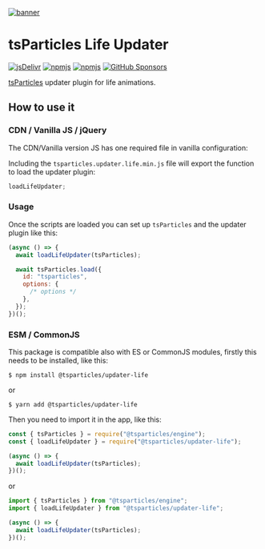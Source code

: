 [![banner](https://particles.js.org/images/banner2.png)](https://particles.js.org)

# tsParticles Life Updater

[![jsDelivr](https://data.jsdelivr.com/v1/package/npm/@tsparticles/updater-life/badge)](https://www.jsdelivr.com/package/npm/@tsparticles/updater-life)
[![npmjs](https://badge.fury.io/js/@tsparticles/updater-life.svg)](https://www.npmjs.com/package/@tsparticles/updater-life)
[![npmjs](https://img.shields.io/npm/dt/@tsparticles/updater-life)](https://www.npmjs.com/package/@tsparticles/updater-life) [![GitHub Sponsors](https://img.shields.io/github/sponsors/matteobruni)](https://github.com/sponsors/matteobruni)

[tsParticles](https://github.com/tsparticles/tsparticles) updater plugin for life animations.

## How to use it

### CDN / Vanilla JS / jQuery

The CDN/Vanilla version JS has one required file in vanilla configuration:

Including the `tsparticles.updater.life.min.js` file will export the function to load the updater plugin:

```javascript
loadLifeUpdater;
```

### Usage

Once the scripts are loaded you can set up `tsParticles` and the updater plugin like this:

```javascript
(async () => {
  await loadLifeUpdater(tsParticles);

  await tsParticles.load({
    id: "tsparticles",
    options: {
      /* options */
    },
  });
})();
```

### ESM / CommonJS

This package is compatible also with ES or CommonJS modules, firstly this needs to be installed, like this:

```shell
$ npm install @tsparticles/updater-life
```

or

```shell
$ yarn add @tsparticles/updater-life
```

Then you need to import it in the app, like this:

```javascript
const { tsParticles } = require("@tsparticles/engine");
const { loadLifeUpdater } = require("@tsparticles/updater-life");

(async () => {
  await loadLifeUpdater(tsParticles);
})();
```

or

```javascript
import { tsParticles } from "@tsparticles/engine";
import { loadLifeUpdater } from "@tsparticles/updater-life";

(async () => {
  await loadLifeUpdater(tsParticles);
})();
```
